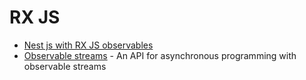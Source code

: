 []()
# RX JS
* [Nest js with RX JS observables](https://tkssharma.com/nestjs-with-rx-js-observables/)
* [Observable streams](https://reactivex.io/) - An API for asynchronous programming with observable streams